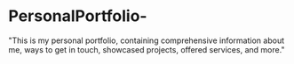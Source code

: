 # PersonalPortfolio-
"This is my personal portfolio, containing comprehensive information about me, ways to get in touch, showcased projects, offered services, and more."

